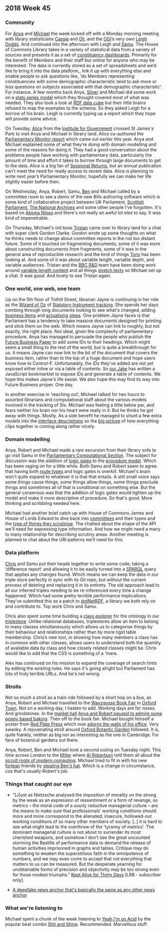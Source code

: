 ## 2018 Week 45

### Community

For [Anya](https://twitter.com/bitten_) and [Michael](https://twitter.com/fantasticlife) the week kicked off with a Monday morning meeting with library statisticians [Cassie](https://twitter.com/cassier_barton) and [Oli](https://twitter.com/olihawkins), and the [ODI](https://theodi.org/)’s very own [Leigh Dodds](https://twitter.com/ldodds). And continued into the afternoon with Leigh and [Samu](https://twitter.com/langsamu). The House of Commons Library takes in a variety of statistical data from a variety of sources and presents it as a set of [constituency dashboards](https://commonslibrary.parliament.uk/local-data/constituency-dashboard/). Primarily for the benefit of Members and their staff but online for anyone who may be interested. The data is currently stored as a set of spreadsheets and we’d like to bring it into the data platform,, link it up with everything else and enable people to ask questions like, 'do Members representing constituencies with some demographic characteristic tend to ask more or less questions on subjects associated with that demographic characteristic'. For instance. A few months back Anya, [Silver](https://twitter.com/silveroliver) and Michael did some work on a [stats series model](https://ukparliament.github.io/ontologies/stats-series/stats-series-ontology.html) which they thought covered most of what was needed. They also took a look at [RDF data cube](https://www.w3.org/TR/vocab-data-cube/) but their little brains refused to map the examples to the schema. So they asked Leigh for a borrow of his brain. Leigh is currently typing up a report which they hope will provide some advice.

On Tuesday, [Alice](https://twitter.com/aliceolilly) from the [Institute for Government](https://www.instituteforgovernment.org.uk/) crossed St James's Park to visit Anya and Michael in library land. Alice co-authored the [Parliamentary Monitor report](https://www.instituteforgovernment.org.uk/publications/parliamentary-monitor-2018) which came out earlier this year. Anya and Michael explained some of what they’re doing with domain modelling and some of the reasons for doing it. They had a good conversation about the problems people have working with parliamentary data, particularly the amount of time and effort it takes to burrow through large documents to get to the data. Alice is a big fan of [Sessional Returns](https://www.parliament.uk/business/publications/commons/sessional-returns/), but an annual publication can't meet the need for ready access to recent data. Alice is planning to write next year’s Parliamentary Monitor; hopefully we can make her life slightly easier before then.

On Wednesday, Anya, Robert, Samu, [Ben](https://twitter.com/benwoodhams) and Michael called by a committee room to see a demo of the new Bills authoring software which is some kind of collaborative project between UK Parliament, [Scottish Parliament](http://www.parliament.scot/), [The National Archives](http://www.nationalarchives.gov.uk/) and some other people I've forgotten. It's based on [Akoma Ntoso](http://www.akomantoso.org/) and there's not really an awful lot else to say. It was kind of impenetrable.

On Thursday, Michael's old boss [Tristan](https://twitter.com/tristanf) came over to library land for a chat with super clerk Gordon Clarke. Gordon wrote up some thoughts on what he thinks needs to change about committee reports in the not too distant future. Some of it touched on fragmenting documents, some of it was more about constructing documents from fragments, some of it was in the general area of reproducible research and the kind of things [Tony](https://twitter.com/psychemedia) has been looking at. And some of it was about variable length, variable depth, and variable audiences. Tristan and the [BBC R&D](https://www.bbc.co.uk/rd) team have been doing work around [variable length content](https://medium.com/@tristanf/stories-and-the-web-1dda2f0b4fcb) and all things [stretch texty](https://en.wikipedia.org/wiki/StretchText) so Michael set up a chat. It was good. And lovely to see Tristan again.

### One world, one web, one team

Up on the 5th floor of Tothill Street, librarian Jayne is continuing in her role as the [Wizard of Oz](https://www.youtube.com/watch?v=-RQxD4Ff7dY&t=49s) of [Statutory Instrument tracking](https://beta.parliament.uk/statutory-instruments). She spends her days combing through long documents looking to see what's changed, adding [business items](https://ukparliament.github.io/ontologies/procedure/procedure-ontology.html#d4e315) and [actualising](https://ukparliament.github.io/ontologies/procedure/procedure-ontology.html#d4e88) [steps](https://ukparliament.github.io/ontologies/procedure/procedure-ontology.html#d4e408). One problem Jayne faces is that Parliament has a tendency to take massive documents designed for printing and stick them on the web. Which means Jayne can link to roughly, but not exactly, the right place. Not ideal, given the complexity of parliamentary procedure. Anya has managed to persuade the people who publish the [Future Business Paper](https://publications.parliament.uk/pa/cm201719/cmagenda/fb181112.htm) to add some IDs to their headings. Which might seem a small thing to the rest of the world, but is quite a breakthrough for us. It means Jayne can now link to the bit of the document that covers the business item, rather than to the top of a huge document and hope users know how to Control-F. Unfortunately, the IDs they've added are not yet exposed either inline or via a table of contents. So [our Jake](https://twitter.com/carboia) has written a JavaScript bookmarklet to expose IDs and generate a table of contents. We hope this makes Jayne's life easier. We also hope this may find its way into Future Business proper. One day.

In another exercise in ‘reaching out’, Michael talked for two hours to assorted librarians and computational staff about the various models involved in the tracking of SIs. Michael was feeling a little below par, and fears neither his brain nor his heart were really in it. But he thinks he got away with things. Mostly. As a side benefit he managed to shunt a few extra models into the [interface descriptions](https://ukparliament.github.io/ontologies/interface/interface.html) so the [big picture](https://github.com/ukparliament/ontologies/blob/master/interface/interface.pdf) of how everything clips together is coming along rather nicely.

### Domain modelling

Anya, Robert and Michael made a rare excursion from their library sofa to go visit Samu in the [Parliamentary Computational Section](https://pds.blog.parliament.uk/). The subject for discussion was the addition of [logic gates](https://ukparliament.github.io/ontologies/procedure/procedure-ontology.html#d4e342) to the [procedure model](https://ukparliament.github.io/ontologies/procedure/procedure-ontology.html). Which has been raging on for a little while. Both Samu and Robert seem to agree that having both [route types](https://ukparliament.github.io/ontologies/procedure/procedure-ontology.html#d4e395) and logic gates is overkill. Michael's brain won't quite expand to whatever it is that that entails. A still small voice says some things cause things, some things allow things, some things preclude things and sometimes all of that is conditional on something else. But the general consensus was that the addition of logic gates would tighten up the model and make it more descriptive of procedure. So that's good. More thinking and scribbling needed here.

Michael had another brief catch up with House of Commons James and House of Lords Edward to dive back into [committees](https://ukparliament.github.io/ontologies/formal-body/formal-body-ontology.html) and their types and the [type of things they scrutinise](https://ukparliament.github.io/ontologies/formal-body/formal-body-ontology.html#d4e292). The chatted about the shape of the API we'll need for expressing type information. And how we might need a many to many relationship for describing scrutiny areas. Another meeting is planned to chat about the URI patterns we’ll need for this.

### Data platform


[Chris](https://twitter.com/chrisalcockdev) and Samu put their heads together to write some code, taking a ‘difference report’ and allowing it to be easily turned into a [SPARQL](https://en.wikipedia.org/wiki/SPARQL) query that applies any changes found. Which means we can keep the data in our triple store perfectly in sync with its Git repo, but without the current process of deleting and replacing it in its entirety. The old approach lead to all our inferred triples needing to be re-inferenced every time a change happened. Which had some pretty terrible performance implications. They’ve submitted this as a patch to [dotNetRDF](https://www.dotnetrdf.org/), a library we both rely on and contribute to. Top work Chris and Samu.

Chris also spent some time building a [class explorer](https://christopheralcock.github.io/ClassExplorer/) for the ontology in our [triplestore](https://en.wikipedia.org/wiki/Triplestore). Unlike relational databases, triplestores allow an item to belong to many classes simultaneously which allows us to categorise things by their behaviour and relationships rather than by more rigid table membership. Chris’s new tool, in showing how many members a class has in common with other classes, allows users to understand both the quantity of available data by class and how closely related classes might be. Chris would like to add that the CSS is something of a 'mare.

Alex has continued on his mission to expand the coverage of search hints by editing the existing rules. He says it's going alright but Parliament has lots of truly terrible URLs. And he's not wrong.

### Strolls

Not so much a stroll as a train ride followed by a short hop on a bus, as Anya, Robert and Michael travelled to the [Wayzgoose Book Fair](https://www.brookes.ac.uk/about-brookes/events/oxford-guild-of-printers-wayzgoose-book-fair/) in [Oxford Town](https://www.youtube.com/watch?v=kkmZ4ntJd1k). Not on a working day, I hasten to add. Working days are for noses. And grindstones. In the [market hall](https://www.oxford.gov.uk/info/20231/markets/110/oxford_covered_market) [Anya and Robert paused to admire some poppy based baking](https://twitter.com/fantasticlife/status/1058711214639996928). Then off to the book fair. Michael bought himself a poster from [Red Plate Press](https://twitter.com/RedPlatePress) which now [adorns the walls of his office](https://twitter.com/fantasticlife/status/1059740653205229568). Very swanky. A rejuvenating stroll around [Oxford Botantic Garden](https://www.obga.ox.ac.uk/) followed. It is, quite frankly, neither as big nor as interesting as the one in Cambridge. For fans of botanical gardens out there.

Anya, Robert, Ben and Michael took a second outing on Tuesday night. This time across London to the [Miller](https://www.themiller.co.uk/) where [Al Robertson](https://twitter.com/al_robertson) told them all about the [occult roots of modern computing](http://forteanlondon.blogspot.com/2018/07/where-light-gets-in-occult-roots-of.html). Michael tried to fit in with his new [fortean](https://twitter.com/ForteanLondon) friends by [stealing Ben's hat](https://twitter.com/fantasticlife/status/1059918062391095298). Which is a change in circumstance, cos that's usually Robert's job.

### Things that caught our eye

* "[J]ust as Nietzsche analysed the imposition of morality on the strong by the weak as an expression of ressentiment or a form of revenge, so metrics – the moral code of a sourly reductive managerial culture – are the means to make sure that professionals’ working conditions should more and more correspond to the alienated, insecure, hollowed-out working conditions of so many other members of society. [..] it is hard to see what might lead to the overthrow of the 'tyranny of metrics'. The dominant managerial culture is not about to surrender its most cherished weapons, and somehow I don’t see the great uncounted storming the Bastille of performance data to demand the release of human activities imprisoned in graphs and tables. Critique may do something to weaken the superstitious faith in the omnipotence of numbers, and we may even come to accept that not everything that matters to us can be measured. But the desperate yearning for unobtainable forms of precision and objectivity may be too strong even for those modest triumphs." [Kept Alive for Thirty Days](https://www.lrb.co.uk/v40/n21/stefan-collini/kept-alive-for-thirty-days) [LRB - subscriber only].

* [A deepfake news anchor that's basically the same as any other news anchor](https://www.youtube.com/watch?v=GAfiATTQufk)

### What we're listening to

Michael spent a chunk of the week listening to [Yeah I'm on Acid](https://shitandshine.bandcamp.com/track/yeah-im-on-acid) by the popular beat combo [Shit and Shine](https://en.wikipedia.org/wiki/Shit_and_Shine). Recommended. Marvellous stuff.






